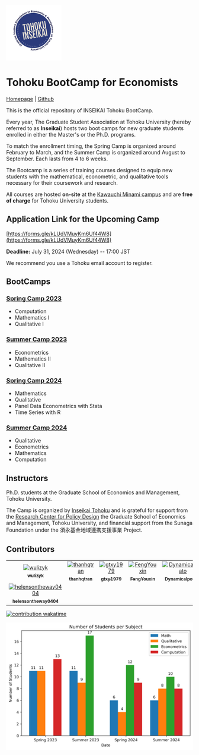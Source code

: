 ![](logo.png)

# Tohoku BootCamp for Economists 

[Homepage](https://thanhqtran.github.io/tohoku_bootcamp/) | [Github](https://github.com/thanhqtran/tohoku_bootcamp)

This is the official repository of INSEIKAI Tohoku BootCamp. 

Every year, The Graduate Student Association at Tohoku University (hereby referred to as **Inseikai**) hosts two boot camps for new graduate students enrolled in either the Master's or the Ph.D. programs. 

To match the enrollment timing, the Spring Camp is organized around February to March, and the Summer Camp is organized around August to September. Each lasts from 4 to 6 weeks. 

The Bootcamp is a series of training courses designed to equip new students with the mathematical, econometric, and qualitative tools necessary for their coursework and research. 

All courses are hosted **on-site** at the [Kawauchi Minami campus](https://goo.gl/maps/CBEscMB3hzLt4Byo7) and are **free of charge** for Tohoku University students.

## Application Link for the Upcoming Camp

[https://forms.gle/kLUdVMuyKm6Uf44W8](https://forms.gle/kLUdVMuyKm6Uf44W8)

**Deadline:** July 31, 2024 (Wednesday) -- 17:00 JST

We recommend you use a Tohoku email account to register.

## BootCamps

### [Spring Camp 2023](https://github.com/thanhqtran/tohoku_bootcamp/tree/main/2023_spring)

- Computation
- Mathematics I
- Qualitative I

### [Summer Camp 2023](https://github.com/thanhqtran/tohoku_bootcamp/tree/main/2023_summer)

- Econometrics
- Mathematics II
- Qualitative II

### [Spring Camp 2024](https://github.com/thanhqtran/tohoku_bootcamp/tree/main/2024_spring)

- Mathematics
- Qualitative
- Panel Data Econometrics with Stata
- Time Series with R

### [Summer Camp 2024](https://github.com/thanhqtran/tohoku_bootcamp/tree/main/2024_summer)
- Qualitative
- Econometrics
- Mathematics
- Computation

## Instructors

Ph.D. students at the Graduate School of Economics and Management, Tohoku University.

The Camp is organized by [Inseikai Tohoku](inseikaitohoku.org) and is grateful for support from the [Research Center for Policy Design](https://www2.econ.tohoku.ac.jp/~PDesign/en.html) the Graduate School of Economics and Management, Tohoku University, and financial support from the Sunaga Foundation under the 須永基金地域連携支援事業 Project.


## Contributors

<!-- readme: collaborators, contributors -start -->
<table>
<tr>
    <td align="center">
        <a href="https://github.com/wulizyk">
            <img src="https://avatars.githubusercontent.com/u/65752272?v=4" width="100;" alt="wulizyk"/>
            <br />
            <sub><b>wulizyk</b></sub>
        </a>
    </td>
    <td align="center">
        <a href="https://github.com/thanhqtran">
            <img src="https://avatars.githubusercontent.com/u/66583019?v=4" width="100;" alt="thanhqtran"/>
            <br />
            <sub><b>thanhqtran</b></sub>
        </a>
    </td>
    <td align="center">
        <a href="https://github.com/gtxy1979">
            <img src="https://avatars.githubusercontent.com/u/128568543?v=4" width="100;" alt="gtxy1979"/>
            <br />
            <sub><b>gtxy1979</b></sub>
        </a>
    </td>
    <td align="center">
        <a href="https://github.com/FengYouxin">
            <img src="https://avatars.githubusercontent.com/u/130349225?v=4" width="100;" alt="FengYouxin"/>
            <br />
            <sub><b>FengYouxin</b></sub>
        </a>
    </td>
    <td align="center">
        <a href="https://github.com/Dynamicalpotato">
            <img src="https://avatars.githubusercontent.com/u/130369924?v=4" width="100;" alt="Dynamicalpotato"/>
            <br />
            <sub><b>Dynamicalpotato</b></sub>
        </a>
    </td>
    <td align="center">
        <a href="https://github.com/TristaTIAN1120">
            <img src="https://avatars.githubusercontent.com/u/140711154?v=4" width="100;" alt="TristaTIAN1120"/>
            <br />
            <sub><b>TristaTIAN1120</b></sub>
        </a>
    </td></tr>
<tr>
    <td align="center">
        <a href="https://github.com/helensontheway0404">
            <img src="https://avatars.githubusercontent.com/u/141707243?v=4" width="100;" alt="helensontheway0404"/>
            <br />
            <sub><b>helensontheway0404</b></sub>
        </a>
    </td></tr>
</table>
<!-- readme: collaborators,contributors -end -->

[![contribution wakatime](https://wakatime.com/badge/user/cc163315-2340-4910-bf0e-56d030d0986e/project/5152c272-a4c9-4081-98ae-d99c715ecb9a.svg)](https://wakatime.com/badge/user/cc163315-2340-4910-bf0e-56d030d0986e/project/5152c272-a4c9-4081-98ae-d99c715ecb9a)

![](stats.png)
